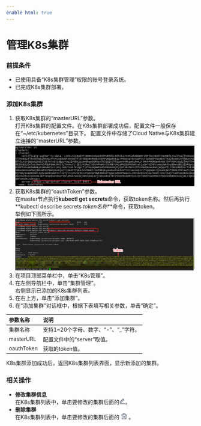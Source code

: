 ```yaml
---
enable html: true
---
```

# 管理K8s集群

### 前提条件
* 已使用具备“K8s集群管理”权限的账号登录系统。
* 已完成K8s集群部署。

### 添加K8s集群
1. 获取K8s集群的“masterURL”参数。     
     打开K8s集群的配置文件。在K8s集群部署成功后，配置文件一般保存在“~/etc/kubernetes”目录下。 配置文件中存储了Cloud Native与K8s集群建立连接的“masterURL”参数。     
    <img src="fig/k8s集群.png" style="zoom:50%">                     
2. 获取K8s集群的“oauthToken”参数。        
     在master节点执行**kubectl get secrets**命令，获取token名称。然后再执行**kubectl describe secrets _token名称_**命令，获取token。        
     举例如下图所示。       
     <img src="fig/k8s_token.png" style="zoom:50%">                      
3. 在项目顶部菜单栏中，单击“K8s管理”。
4. 在左侧导航栏中，单击“集群管理”。          
     右侧显示已添加的K8s集群列表。                   
5. 在右上方，单击“添加集群”。
6. 在“添加集群”对话框中，根据下表填写相关参数，单击“确定”。     
         
|参数名称|说明|
|:--------- |:-------- |
|集群名称|支持1~20个字母、数字、“-”、“_”字符。|
|masterURL|配置文件中的“server”取值。|
|oauthToken|获取的token值。|

K8s集群添加成功后，返回K8s集群列表界面，显示新添加的集群。

### 相关操作
* **修改集群信息**        
    在K8s集群列表中，单击要修改的集群后面的![](fig/modify01.png)。
* **删除集群**              
    在K8s集群列表中，单击要修改的集群后面的![](fig/delete01.png)。